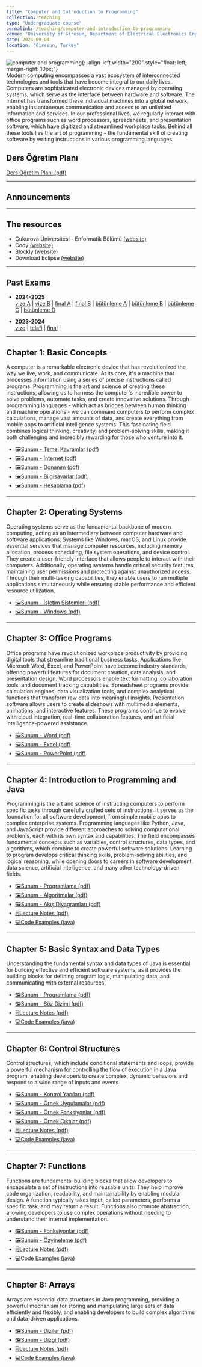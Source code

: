 ```yaml
---
title: "Computer and Introduction to Programming"
collection: teaching
type: "Undergraduate course"
permalink: /teaching/computer-and-introduction-to-programming
venue: "University of Giresun, Department of Electrical Electronics Engineering"
date: 2024-09-04
location: "Giresun, Turkey"
---
```


![computer and programming](/images/teaching/computer-and-programming.webp){: .align-left width="200" style="float: left; margin-right: 10px;"}  
Modern computing encompasses a vast ecosystem of interconnected technologies and tools that have become integral to our daily lives. Computers are sophisticated electronic devices managed by operating systems, which serve as the interface between hardware and software. The Internet has transformed these individual machines into a global network, enabling instantaneous communication and access to an unlimited information and services. In our professional lives, we regularly interact with office programs such as word processors, spreadsheets, and presentation software, which have digitized and streamlined workplace tasks. Behind all these tools lies the art of programming - the fundamental skill of creating software by writing instructions in various programming languages. 

## Ders Öğretim Planı
[Ders Öğretim Planı (pdf)](../files/computer/Bolum_00_Ders_Ogretim_Planı.pdf)

---

## Announcements

---

## The resources

- Çukurova Üniversitesi - Enformatik Bölümü [(website)](https://enformatik.cu.edu.tr/cu/Dersler/compulsory-courses/temel-bilgi-teknolojileri-kullanimi/)
- Cody [(website)](https://f.eba.gov.tr/cody/)
- Blockly [(website)](https://blockly.games/)
- Download Eclipse [(website)](https://www.eclipse.org/downloads/packages/installer)

---

## Past Exams  

- **2024-2025**  
  [vize A](../files/computer/2024-2025-computer-vize-a-cevaplar.pdf) | 
  [vize B](../files/computer/2024-2025-computer-vize-b-cevaplar.pdf) | 
  [final A](../files/computer/2024-2025-computer-final-a-cevaplar.pdf) | 
  [final B](../files/computer/2024-2025-computer-final-b-cevaplar.pdf) | 
  [bütünleme A](../files/computer/2024-2025-computer-butunleme-a-cevaplar.pdf) | 
  [bütünleme B](../files/computer/2024-2025-computer-butunleme-b-cevaplar.pdf) | 
  [bütünleme C](../files/computer/2024-2025-computer-butunleme-c-cevaplar.pdf) | 
  [bütünleme D](../files/computer/2024-2025-computer-butunleme-d-cevaplar.pdf)

- **2023-2024**  
  [vize](../files/computer/2023-2024-computer-vize-cevaplar.pdf) | 
  [telafi](../files/computer/2023-2024-computer-telafi-cevaplar.pdf) | 
  [final](../files/computer/2023-2024-computer-final-cevaplar.pdf) | 

---

## Chapter 1: Basic Concepts

A computer is a remarkable electronic device that has revolutionized the way we live, work, and communicate. At its core, it's a machine that processes information using a series of precise instructions called programs. Programming is the art and science of creating these instructions, allowing us to harness the computer's incredible power to solve problems, automate tasks, and create innovative solutions. Through programming languages - which act as bridges between human thinking and machine operations - we can command computers to perform complex calculations, manage vast amounts of data, and create everything from mobile apps to artificial intelligence systems. This fascinating field combines logical thinking, creativity, and problem-solving skills, making it both challenging and incredibly rewarding for those who venture into it.

- [🖼️Sunum - Temel Kavramlar (pdf)](../files/computer/Bolum_01_Temel_kavramlar.pdf)
- [🖼️Sunum - İnternet (pdf)](../files/computer/Bolum_01_Internet.pdf)
- [🖼️Sunum - Donanım (pdf)](../files/computer/Bolum_01_Donanim.pdf)
- [🖼️Sunum - Bilgisayarlar (pdf)](../files/java/slides/Bolum_01_Bilgisayarlar.pdf)
- [🖼️Sunum - Hesaplama (pdf)](../files/java/slides/Bolum_01_Hesaplama_Hesaplamali_Dusunme.pdf)

---

## Chapter 2: Operating Systems

Operating systems serve as the fundamental backbone of modern computing, acting as an intermediary between computer hardware and software applications. Systems like Windows, macOS, and Linux provide essential services that manage computer resources, including memory allocation, process scheduling, file system operations, and device control. They create a user-friendly interface that allows people to interact with their computers. Additionally, operating systems handle critical security features, maintaining user permissions and protecting against unauthorized access. Through their multi-tasking capabilities, they enable users to run multiple applications simultaneously while ensuring stable performance and efficient resource utilization.

- [🖼️Sunum - İşletim Sistemleri (pdf)](../files/computer/Bolum_02_İsletim_sistemleri.pdf)
- [🖼️Sunum - Windows (pdf)](../files/computer/Bolum_02_Windows.pdf)

---

## Chapter 3: Office Programs

Office programs have revolutionized workplace productivity by providing digital tools that streamline traditional business tasks. Applications like Microsoft Word, Excel, and PowerPoint have become industry standards, offering powerful features for document creation, data analysis, and presentation design. Word processors enable text formatting, collaboration tools, and document tracking capabilities. Spreadsheet programs provide calculation engines, data visualization tools, and complex analytical functions that transform raw data into meaningful insights. Presentation software allows users to create slideshows with multimedia elements, animations, and interactive features. These programs continue to evolve with cloud integration, real-time collaboration features, and artificial intelligence-powered assistance.

- [🖼️Sunum - Word (pdf)](../files/computer/Bolum_03_Word.pdf)
- [🖼️Sunum - Excel (pdf)](../files/computer/Bolum_03_Excel.pdf)
- [🖼️Sunum - PowerPoint (pdf)](../files/computer/Bolum_03_PowerPoint.pdf)

---

## Chapter 4: Introduction to Programming and Java

Programming is the art and science of instructing computers to perform specific tasks through carefully crafted sets of instructions. It serves as the foundation for all software development, from simple mobile apps to complex enterprise systems. Programming languages like Python, Java, and JavaScript provide different approaches to solving computational problems, each with its own syntax and capabilities. The field encompasses fundamental concepts such as variables, control structures, data types, and algorithms, which combine to create powerful software solutions. Learning to program develops critical thinking skills, problem-solving abilities, and logical reasoning, while opening doors to careers in software development, data science, artificial intelligence, and many other technology-driven fields.

- [🖼️Sunum - Programlama (pdf)](../files/computer/Bolum_04_Programlama.pdf)
- [🖼️Sunum - Algoritmalar (pdf)](../files/java/slides/Bolum_01_Algoritmalar.pdf)
- [🖼️Sunum - Akış Diyagramları (pdf)](../files/java/slides/Bolum_01_Akis_Diyagramlari.pdf)
- [🗒️Lecture Notes (pdf)](../files/java/Chapter_01_Introduction.pdf)
- [💻Code Examples (java)](https://github.com/sercankulcu/object-oriented-programming-java/tree/main/Ders01/src)

---

## Chapter 5: Basic Syntax and Data Types

Understanding the fundamental syntax and data types of Java is essential for building effective and efficient software systems, as it provides the building blocks for defining program logic, manipulating data, and communicating with external resources.

- [🖼️Sunum - Programlama (pdf)](../files/java/slides/Bolum_02_Programlama.pdf)
- [🖼️Sunum - Söz Dizimi (pdf)](../files/java/slides/Bolum_02_Soz_Dizimi_Kurallari.pdf)
- [🗒️Lecture Notes (pdf)](../files/java/Chapter_02_Basic_Syntax_and_Data_Types.pdf)
- [💻Code Examples (java)](https://github.com/sercankulcu/object-oriented-programming-java/tree/main/Ders02/src)

---

## Chapter 6: Control Structures

Control structures, which include conditional statements and loops, provide a powerful mechanism for controlling the flow of execution in a Java program, enabling developers to create complex, dynamic behaviors and respond to a wide range of inputs and events.

- [🖼️Sunum - Kontrol Yapıları (pdf)](../files/java/slides/Bolum_03_Kontrol_Yapilari.pdf)
- [🖼️Sunum - Örnek Uygulamalar (pdf)](../files/java/slides/Bolum_03_Ornekler.pdf)
- [🖼️Sunum - Örnek Fonksiyonlar (pdf)](../files/java/slides/Bolum_03_Ornek_Fonksiyonlar.pdf)
- [🖼️Sunum - Örnek Çıktılar (pdf)](../files/java/slides/Bolum_03_Ornek_Ciktilar.pdf)
- [🗒️Lecture Notes (pdf)](../files/java/Chapter_03_Control_Structures.pdf)
- [💻Code Examples (java)](https://github.com/sercankulcu/object-oriented-programming-java/tree/main/Ders03/src)

---

## Chapter 7: Functions

Functions are fundamental building blocks that allow developers to encapsulate a set of instructions into reusable units. They help improve code organization, readability, and maintainability by enabling modular design. A function typically takes input, called parameters, performs a specific task, and may return a result. Functions also promote abstraction, allowing developers to use complex operations without needing to understand their internal implementation. 

- [🖼️Sunum - Fonksiyonlar (pdf)](../files/java/slides/Bolum_03_Fonksiyonlar.pdf)
- [🖼️Sunum - Özyineleme (pdf)](../files/java/slides/Bolum_03_Ozyineleme.pdf)
- [🗒️Lecture Notes (pdf)](../files/java/Chapter_03_Control_Structures.pdf)
- [💻Code Examples (java)](https://github.com/sercankulcu/object-oriented-programming-java/tree/main/Ders03/src)

---

## Chapter 8: Arrays

Arrays are essential data structures in Java programming, providing a powerful mechanism for storing and manipulating large sets of data efficiently and flexibly, and enabling developers to build complex algorithms and data-driven applications.

- [🖼️Sunum - Diziler (pdf)](../files/java/slides/Bolum_05_Diziler.pdf)
- [🖼️Sunum - Dizgi (pdf)](../files/java/slides/Bolum_05_Dizgi.pdf)
- [🗒️Lecture Notes (pdf)](../files/java/Chapter_05_Arrays_And_Collections.pdf)
- [💻Code Examples (java)](https://github.com/sercankulcu/object-oriented-programming-java/tree/main/Ders05/src)
